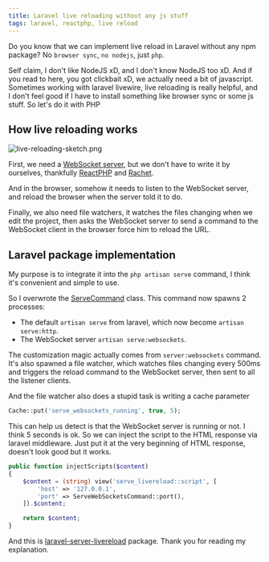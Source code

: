 ```yaml
---
title: Laravel live reloading without any js stuff
tags: laravel, reactphp, live reload
---
```

Do you know that we can implement live reload in Laravel without any npm package? No `browser sync`, `no nodejs`, just `php`.

Self claim, I don't like NodeJS xD, and I don't know NodeJS too xD. And if you read to here, you got clickbait xD, we actually need a bit of javascript. Sometimes working with laravel livewire, live reloading is really helpful, and I don't feel good if I have to install something like browser sync or some js stuff. So let's do it with PHP

## How live reloading works

![live-reloading-sketch.png](https://i.imgur.com/vTX65xy.png)

First, we need a [WebSocket server](https://developer.mozilla.org/en-US/docs/Web/API/WebSockets_API/Writing_WebSocket_servers), but we don't have to write it by ourselves, thankfully [ReactPHP](https://reactphp.org/) and [Rachet](http://socketo.me/).

And in the browser, somehow it needs to listen to the WebSocket server, and reload the browser when the server told it to do.

Finally, we also need file watchers, it watches the files changing when we edit the project, then asks the WebSocket server to send a command to the WebSocket client in the browser force him to reload the URL.

## Laravel package implementation

My purpose is to integrate it into the `php artisan serve` command, I think it's convenient and simple to use.

So I overwrote the [ServeCommand](https://github.com/bangnokia/laravel-serve-livereload/blob/84d9689444652ca8ab687e74b5c7bf65e04696b0/src/Commands/ServeCommand.php) class. This command now spawns 2 processes:

- The default `artisan serve` from laravel, which now become `artisan serve:http`.
- The WebSocket server `artisan serve:websockets`.

The customization magic actually comes from `server:websockets` command. It's also spawned a file watcher, which watches files changing every 500ms and triggers the reload command to the WebSocket server, then sent to all the listener clients.

And the file watcher also does a stupid task is writing a cache parameter

```php
Cache::put('serve_websockets_running', true, 5);
```

This can help us detect is that the WebSocket server is running or not. I think 5 seconds is ok. So we can inject the script to the HTML response via laravel middleware. Just put it at the very beginning of HTML response, doesn't look good but it works.

```php
public function injectScripts($content)
{
    $content = (string) view('serve_livereload::script', [
        'host' => '127.0.0.1',
        'port' => ServeWebSocketsCommand::port(),
    ]).$content;

    return $content;
}

```

And this is [laravel-server-livereload](https://github.com/bangnokia/laravel-serve-livereload) package. Thank you for reading my explanation.